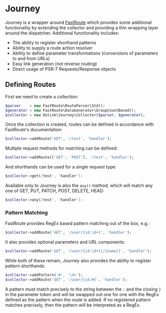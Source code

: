 # Journey

Journey is a wrapper around [FastRoute]() which provides some additional functionality by extending the collector and providing a thin wrapping layer around the dispatcher.  Additional functionality includes:

- The ability to register shorthand patterns
- Ability to supply a route action resolver
- Ability to define parameter transformations (conversions of parameters to and from URLs)
- Easy link generation (not reverse routing)
- Direct usage of PSR-7 Requests/Response objects


## Defining Routes

First we need to create a collection:

```php
$parser    = new FastRoute\RouteParser\Std();
$generator = new FastRoute\DataGenerator\GroupCountBased();
$collector = new Dotink\Journey\Collector($parser, $generator);
```

Once the collection is created, routes can be defined in accordance with FastRoute's documentation:

```php
$collector->addRoute('GET', '/test', 'handler');
```

Multiple request methods for matching can be defined:

```php
$collector->addRoute(['GET', 'POST'], '/test', 'handler');
```

And shorthands can be used for a single request type:

```php
$collector->get(/test', 'handler');
```

Available only to Journey is also the `any()` method, which will match any one of GET, PUT, PATCH, POST, DELETE, HEAD:

```php
$collector->any(/test', 'handler');
```

### Pattern Matching

FastRoute provides RegEx based pattern matching out of the box, e.g.:

```php
$collector->addRoute('GET', '/user/{id:\d+}', 'handler');
```

It also provides optional parameters and URL components:

```php
$collector->addRoute('GET', '/user/{id:\d+}[/{name}]', 'handler');
```

While both of these remain, Journey also provides the ability to register pattern shorthands:

```php
$collector->addPattern('#', '\d+');
$collector->addRoute('GET', '/user/{id:#}', 'handler');
```

A pattern must match precisely to the string between the `:` and the closing `}` in the parameter token and will be swapped out one for one with the RegEx defined as the pattern when the route is added.  If no registered pattern matches precisely, then the pattern will be interpreted as a RegEx.
